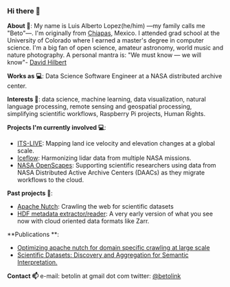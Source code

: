 ### Hi there 👋

**About 🤖**: My name is Luis Alberto Lopez(he/him) —my family calls me "Beto"—. I'm originally from [Chiapas](https://en.wikipedia.org/wiki/Chiapas), Mexico. I attended grad school at the University of Colorado where I earned a master's degree in computer science. I'm a big fan of open science, amateur astronomy, world music and nature photography. A personal mantra is: "We must know — we will know"- [David Hilbert](https://en.wikiquote.org/wiki/David_Hilbert)

**Works as 💻**:  Data Science Software Engineer at a NASA distributed archive center.

**Interests 🔭**: data science, machine learning, data visualization, natural language processing, remote sensing and geospatial processing, simplifying scientific workflows, Raspberry Pi projects, Human Rights.

**Projects I'm currently involved 💻**:

* [ITS-LIVE](https://its-live.jpl.nasa.gov/): Mapping land ice velocity and elevation changes at a global scale.
* [Iceflow](https://nsidc.org/nsidc-highlights/2021/03/there-and-back-again-iceflow-data-tool): Harmonizing lidar data from multiple NASA missions.
* [NASA OpenScapes](https://www.openscapes.org/): Supporting scientific researchers using data from NASA Distributed Active Archive Centers (DAACs) as they migrate workflows to the cloud.

**Past projects 🧮**:
* [Apache Nutch](https://github.com/b-cube/nutch-crawler): Crawling the web for scientific datasets
* [HDF metadata extractor/reader](https://github.com/betolink/HDF4MapReader): A very early version of what you see now with cloud oriented data formats like Zarr.

**Publications **:
* [Optimizing apache nutch for domain specific crawling at large scale](https://ieeexplore.ieee.org/document/7363976)
* [Scientific Datasets: Discovery and Aggregation for Semantic Interpretation.](https://agu.confex.com/agu/fm15/meetingapp.cgi/Paper/62708)


**Contact 📫**
e-mail: betolin at gmail dot com
twitter: [@betolink](https://twitter.com/betolink)
